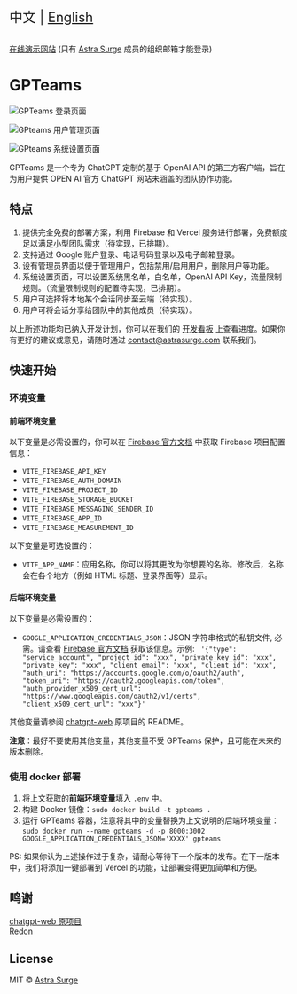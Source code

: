 <div style="font-size: 1.5rem;">
  中文 | <a href="./README.en.md">English</a>
</div>
</br>

[在线演示网站](https://gpteams.astrasurge.com) (只有 [Astra Surge](https://astrasurge.com) 成员的组织邮箱才能登录)

# GPTeams

![GPTeams 登录页面](https://rorsch-1256426089.file.myqcloud.com/public/202303270444818.png)

![GPteams 用户管理页面](https://rorsch-1256426089.file.myqcloud.com/public/202303270444757.png)

![GPteams 系统设置页面](https://rorsch-1256426089.file.myqcloud.com/public/202303270444643.png)

GPTeams 是一个专为 ChatGPT 定制的基于 OpenAI API 的第三方客户端，旨在为用户提供 OPEN AI 官方 ChatGPT 网站未涵盖的团队协作功能。

## 特点

1. 提供完全免费的部署方案，利用 Firebase 和 Vercel 服务进行部署，免费额度足以满足小型团队需求（待实现，已排期）。
2. 支持通过 Google 账户登录、电话号码登录以及电子邮箱登录。
3. 设有管理员界面以便于管理用户，包括禁用/启用用户，删除用户等功能。
4. 系统设置页面，可以设置系统黑名单，白名单，OpenAI API Key，流量限制规则。（流量限制规则的配置待实现，已排期）。
5. 用户可选择将本地某个会话同步至云端（待实现）。
6. 用户可将会话分享给团队中的其他成员（待实现）。

以上所述功能均已纳入开发计划，你可以在我们的 [开发看板](https://sharing.clickup.com/31625481/b/h/6-900200430791-2/756b82376fc8197) 上查看进度。如果你有更好的建议或意见，请随时通过 [contact@astrasurge.com](mailto:contact@astrasurge.com) 联系我们。

## 快速开始

### 环境变量

#### 前端环境变量

以下变量是必需设置的，你可以在 [Firebase 官方文档](https://firebase.google.com/docs/web/setup?hl=zh-cn) 中获取 Firebase 项目配置信息：

- `VITE_FIREBASE_API_KEY`
- `VITE_FIREBASE_AUTH_DOMAIN`
- `VITE_FIREBASE_PROJECT_ID`
- `VITE_FIREBASE_STORAGE_BUCKET`
- `VITE_FIREBASE_MESSAGING_SENDER_ID`
- `VITE_FIREBASE_APP_ID`
- `VITE_FIREBASE_MEASUREMENT_ID`

以下变量是可选设置的：

- `VITE_APP_NAME`：应用名称，你可以将其更改为你想要的名称。修改后，名称会在各个地方（例如 HTML 标题、登录界面等）显示。

#### 后端环境变量

以下变量是必需设置的：

- `GOOGLE_APPLICATION_CREDENTIALS_JSON`：JSON 字符串格式的私钥文件, 必需。请查看 [Firebase 官方文档](https://firebase.google.com/docs/admin/setup?hl=zh-cn) 获取该信息。示例:
`
'{"type": "service_account", "project_id": "xxx", "private_key_id": "xxx", "private_key": "xxx", "client_email": "xxx", "client_id": "xxx", "auth_uri": "https://accounts.google.com/o/oauth2/auth", "token_uri": "https://oauth2.googleapis.com/token", "auth_provider_x509_cert_url": "https://www.googleapis.com/oauth2/v1/certs", "client_x509_cert_url": "xxx"}'`

其他变量请参阅 [chatgpt-web](https://github.com/Chanzhaoyu/chatgpt-web) 原项目的 README。

**注意**：最好不要使用其他变量，其他变量不受 GPTeams 保护，且可能在未来的版本删除。

### 使用 docker 部署

1. 将上文获取的**前端环境变量**填入 `.env` 中。
2. 构建 Docker 镜像：`sudo docker build -t gpteams .`
3. 运行 GPTeams 容器，注意将其中的变量替换为上文说明的后端环境变量：`sudo docker run --name gpteams -d -p 8000:3002 GOOGLE_APPLICATION_CREDENTIALS_JSON='XXXX' gpteams`


PS: 如果你认为上述操作过于复杂，请耐心等待下一个版本的发布。在下一版本中，我们将添加一键部署到 Vercel 的功能，让部署变得更加简单和方便。

## 鸣谢

[chatgpt-web 原项目](https://github.com/Chanzhaoyu/chatgpt-web)  
[Redon](https://github.com/Chanzhaoyu)

## License
MIT © [Astra Surge](./license)
